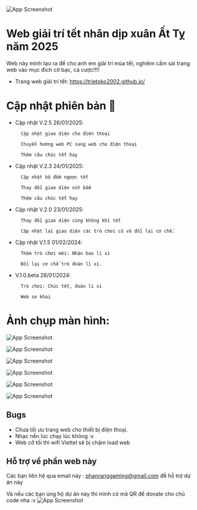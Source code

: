 

![App Screenshot](https://trietpko2002.github.io/src.png)

# Web giải trí tết nhân dịp xuân Ất Tỵ năm 2025

Web này mình tạo ra để cho anh em giải trí mùa tết, nghiêm cấm sài trang web vào mục đích cờ bạc, cá cược!!!!

  - Trang web giải trí tết: https://trietpko2002.github.io/


# Cập nhật phiên bản 📅

- Cập nhật V.2.5 26/01/2025:

        Cập nhật giao diện cho điện thoại

        Chuyển hướng web PC sang web cho điện thoại

        Thêm câu chúc tết hay
- Cập nhật V.2.3 24/01/2025:

        Cập nhật bộ đếm ngược tết

        Thay đổi giao diện nút bấm

        Thêm câu chúc tết hay

- Cập nhật V.2.0 23/01/2025:

        Thay đổi giao diện cùng không khí tết
  
        Cập nhật lại giao diện các trò chơi cũ và đổi lại cơ chế.
- Cập nhật V.1.5 01/02/2024:

        Thêm trò chơi mới: Nhận bao lì xì
  
        Đổi lại cơ chế trò đoán lì xì.
- V.1.0.beta 28/01/2024:

        Trò chơi: Chúc tết, đoán lì xì
  
        Web sơ khai


# Ảnh chụp màn hình:

![App Screenshot](https://trietpko2002.github.io/src.png)

![App Screenshot](https://trietpko2002.github.io/src/1.png)

![App Screenshot](https://trietpko2002.github.io/src/2.png)

![App Screenshot](https://trietpko2002.github.io/src/3.png)

![App Screenshot](https://trietpko2002.github.io/src/4.png)

![App Screenshot](https://trietpko2002.github.io/src/5.png)
## Bugs

- Chưa tối ưu trang web cho thiết bị điện thoại. 
- Nhạc nền lúc chạy lúc không :v
- Web cỡ tối thì wifi Viettel sẽ bị chậm load web


## Hỗ trợ về phần web này
 Các bạn liên hệ qua email này : phanranggaming@gmail.com đễ hỗ trợ dự án này

Và nếu các bạn ủng hộ dự án này thì mình có mã QR để donate cho chủ code nha :v
![App Screenshot](https://trietpko2002.github.io/img_vd_ms/z6260783526373_0096a1ae92a8516cf94a871c8578b64b.jpg)
